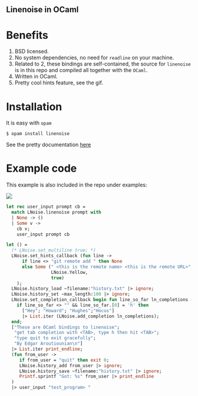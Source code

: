 Linenoise in OCaml
--------------------

# Benefits
1. BSD licensed.
2. No system dependencies, no need for `readline` on your machine.
3. Related to 2, these bindings are self-contained, the source for
   `linenoise` is in this repo and compiled all together with the
   `OCaml`.
4. Written in OCaml.
5. Pretty cool hints feature, see the gif.

# Installation

It is easy with `opam`

```shell
$ opam install linenoise
```

See the pretty
documentation [here](http://hyegar.com/ocaml-linenoise/LNoise.html)

# Example code
This example is also included in the repo under examples:

<p align="center" style='min-width:100%'> 
  <img style='min-width:100%' src='example.gif'/> 
</p>


```ocaml
let rec user_input prompt cb =
  match LNoise.linenoise prompt with
  | None -> ()
  | Some v ->
    cb v;
    user_input prompt cb

let () =
  (* LNoise.set_multiline true; *)
  LNoise.set_hints_callback (fun line ->
      if line <> "git remote add " then None
      else Some (" <this is the remote name> <this is the remote URL>",
                 LNoise.Yellow,
                 true)
    );
  LNoise.history_load ~filename:"history.txt" |> ignore;
  LNoise.history_set ~max_length:100 |> ignore;
  LNoise.set_completion_callback begin fun line_so_far ln_completions ->
    if line_so_far <> "" && line_so_far.[0] = 'h' then
      ["Hey"; "Howard"; "Hughes";"Hocus"]
      |> List.iter (LNoise.add_completion ln_completions);
  end;
  ["These are OCaml bindings to linenoise";
   "get tab completion with <TAB>, type h then hit <TAB>";
   "type quit to exit gracefully";
   "By Edgar Aroutiounian\n"]
  |> List.iter print_endline;
  (fun from_user ->
     if from_user = "quit" then exit 0;
     LNoise.history_add from_user |> ignore;
     LNoise.history_save ~filename:"history.txt" |> ignore;
     Printf.sprintf "Got: %s" from_user |> print_endline
  )
  |> user_input "test_program> "
```
